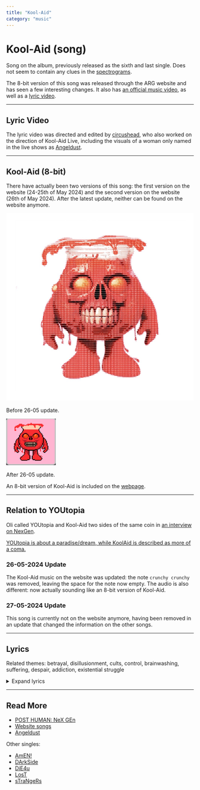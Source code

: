 ```yaml
---
title: "Kool-Aid"
category: "music"
---
```

# Kool-Aid (song)

Song on the album, previously released as the sixth and last single. 
Does not seem to contain any clues in the [spectrograms](spectrograms.md).

The 8-bit version of this song was released through the ARG website and 
has seen a few interesting changes. It also has [an official music video](https://www.youtube.com/watch?v=Jq4NhAnnD0Q), 
as well as a [lyric video](https://www.youtube.com/watch?v=YyacCX-CFUM).

***

## Lyric Video

The lyric video was directed and edited by [circushead](https://circushead.co/pages/bring-me-the-horizon-kool-aid-lyric-video), 
who also worked on the direction of Kool-Aid Live, including the visuals of a woman 
only named in the live shows as [Angeldust](../characters/angeldust).

***

## Kool-Aid (8-bit)

There have actually been two versions of this song: the first version on the website (24-25th 
of May 2024) and the second version on the website (26th of May 2024). 
After the latest update, neither can be found on the website anymore.

![Kool-Aid 8-bit picture](../../Resources/music/websitesongs/kool8.png)

Before 26-05 update.

![Kool-Aid 8-bit picture (second version)](../../Resources/music/websitesongs/kool8-2.png)

After 26-05 update.

An 8-bit version of Kool-Aid is included on the [webpage](../webpage).

***

## Relation to YOUtopia

Oli called YOUtopia and Kool-Aid two sides of the same coin in 
[an interview on NexGen](https://www.youtube.com/watch?v=wLAoyZ4geIA).

[YOUtopia is about a paradise/dream, while KoolAid is described as more of a coma.](ph-nex-gen#connections)

### 26-05-2024 Update

The Kool-Aid music on the website was updated: the note `crunchy crunchy` was removed, 
leaving the space for the note now empty. The audio is also different: 
now actually sounding like an 8-bit version of Kool-Aid.

### 27-05-2024 Update

This song is currently not on the website anymore, having been removed in an update 
that changed the information on the other songs.

***

## Lyrics

Related themes: betrayal, disillusionment, cults, control, brainwashing, suffering, 
despair, addiction, existential struggle

<details class="lyrics">
<summary>Expand lyrics</summary>

> We are the children of the devolution
> The infamous martyrs, the scars on the sun
> Asphyxiating with a smile on your face
> While they pull your teeth out, one by one
> Is this what you wanted? (No)
> Do you want some more? (Yes)
> D-generation
> Who's keeping score?
>
> 'Cause you got a taste now, drank the Kool-Aid by the jug
> So suffer your fate, oh, come here and give me a hug
> Nobody loves you like I love you, oh, my dear
> But you should've known that this was gonna end in tears
>
> Such a sucker for an execution
> The void is a vampire, fat on our blood
> Domesticated like a cat in a cage
> While they try their hand at playing God
> Is this what you wanted? (No)
> Do you want some more? (Yeah)
> D-generation
> Afraid there's no cure
>
> 'Cause you got a taste now, drank the Kool-Aid by the jug
> So suffer your fate, oh, come here and give me a hug
> Nobody loves you like I love you, oh, my dear (oh, oh-oh)
> But you should've known that this was gonna end in tears
>
> I got my (hands around your throat, I love the way you choke)
> 'Cause I am yours and you are mine, I'll never let you go
> My hands around your throat, I love the way you choke
> 'Cause I am yours and you are mine, I'll never let you go
> I'll never let you go
>
> Get the fuck up
> Yeah
>
> 'Cause you got a taste now, drank the Kool-Aid by the jug
> So suffer your fate, oh, come here and give me a hug
> Nobody loves you like I love you, oh, my dear
> You should've known, you should've known
> You should've known, that this was gonna end in tears
> You should've known
>
> What if it's like
> La, la-la-la, la-la-la
> La-la-la, la-la-la, la-la-la
>
> Oh, I forgot something
> La-la-la, la-la-la, la-la-la, la, yeah
> La-la-la
> That this was gonna end in tears
>
> Or some shit like that

</details>

***

## Read More

- [POST HUMAN: NeX GEn](ph-nex-gen)
- [Website songs](website-songs)
- [Angeldust](../characters/angeldust)

Other singles:

- [AmEN!](song-amen)
- [DArkSide](song-darkside)
- [DiE4u](song-die4u)
- [LosT](song-lost)
- [sTraNgeRs](song-strangers)